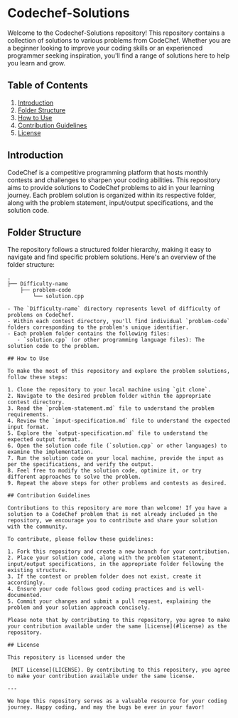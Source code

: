 # Codechef-Solutions

Welcome to the Codechef-Solutions repository! This repository contains a collection of solutions to various problems from CodeChef. Whether you are a beginner looking to improve your coding skills or an experienced programmer seeking inspiration, you'll find a range of solutions here to help you learn and grow.

## Table of Contents

1. [Introduction](#introduction)
2. [Folder Structure](#folder-structure)
3. [How to Use](#how-to-use)
4. [Contribution Guidelines](#contribution-guidelines)
5. [License](#license)

## Introduction

CodeChef is a competitive programming platform that hosts monthly contests and challenges to sharpen your coding abilities. This repository aims to provide solutions to CodeChef problems to aid in your learning journey. Each problem solution is organized within its respective folder, along with the problem statement, input/output specifications, and the solution code.

## Folder Structure

The repository follows a structured folder hierarchy, making it easy to navigate and find specific problem solutions. Here's an overview of the folder structure:

```
.
├── Difficulty-name
    ├── problem-code
        └── solution.cpp

- The `Difficulty-name` directory represents level of difficulty of problems on CodeChef.
- Within each contest directory, you'll find individual `problem-code` folders corresponding to the problem's unique identifier.
- Each problem folder contains the following files:
   - `solution.cpp` (or other programming language files): The solution code to the problem.

## How to Use

To make the most of this repository and explore the problem solutions, follow these steps:

1. Clone the repository to your local machine using `git clone`.
2. Navigate to the desired problem folder within the appropriate contest directory.
3. Read the `problem-statement.md` file to understand the problem requirements.
4. Review the `input-specification.md` file to understand the expected input format.
5. Explore the `output-specification.md` file to understand the expected output format.
6. Open the solution code file (`solution.cpp` or other languages) to examine the implementation.
7. Run the solution code on your local machine, provide the input as per the specifications, and verify the output.
8. Feel free to modify the solution code, optimize it, or try different approaches to solve the problem.
9. Repeat the above steps for other problems and contests as desired.

## Contribution Guidelines

Contributions to this repository are more than welcome! If you have a solution to a CodeChef problem that is not already included in the repository, we encourage you to contribute and share your solution with the community.

To contribute, please follow these guidelines:

1. Fork this repository and create a new branch for your contribution.
2. Place your solution code, along with the problem statement, input/output specifications, in the appropriate folder following the existing structure.
3. If the contest or problem folder does not exist, create it accordingly.
4. Ensure your code follows good coding practices and is well-documented.
5. Commit your changes and submit a pull request, explaining the problem and your solution approach concisely.

Please note that by contributing to this repository, you agree to make your contribution available under the same [License](#license) as the repository.

## License

This repository is licensed under the

 [MIT License](LICENSE). By contributing to this repository, you agree to make your contribution available under the same license.

---

We hope this repository serves as a valuable resource for your coding journey. Happy coding, and may the bugs be ever in your favor!
